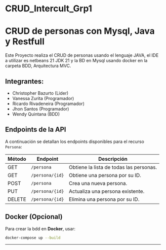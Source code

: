 # CRUD_Intercult_Grp1

#  CRUD de personas con Mysql, Java y Restfull

Este Proyecto realiza el CRUD de personas usando el lenguaje JAVA, el IDE a utilizar es netbeans 21 JDK 21 y la BD en Mysql usando docker en la carpeta BDD, Arquitectura MVC.

## Integrantes:
- Christopher Bazurto (Lider)
- Vanessa Zurita (Programador)
- Ricardo Rivadeneira (Programador)
- Jhon Santos (Programador)
- Wendy Quintana (BDD)

##  Endpoints de la API

A continuación se detallan los endpoints disponibles para el recurso `Persona`:

| Método | Endpoint        | Descripción                            |
|--------|------------------|----------------------------------------|
| GET    | `/persona`       | Obtiene la lista de todas las personas. |
| GET    | `/persona/{id}`  | Obtiene una persona por su ID.         |
| POST   | `/persona`       | Crea una nueva persona.                |
| PUT    | `/persona/{id}`  | Actualiza una persona existente.       |
| DELETE | `/persona/{id}`  | Elimina una persona por su ID.         |


##  **Docker (Opcional)**
Para crear la bdd en **Docker**, usar:

```bash
docker-compose up --build
```

---

